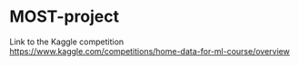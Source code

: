 # MOST-project

Link to the Kaggle competition
https://www.kaggle.com/competitions/home-data-for-ml-course/overview

